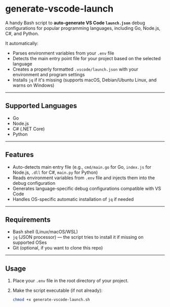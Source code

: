 # generate-vscode-launch

A handy Bash script to **auto-generate VS Code `launch.json`** debug configurations for popular programming languages, including Go, Node.js, C#, and Python.

It automatically:

- Parses environment variables from your `.env` file  
- Detects the main entry point file for your project based on the selected language  
- Creates a properly formatted `.vscode/launch.json` with your environment and program settings  
- Installs `jq` if it's missing (supports macOS, Debian/Ubuntu Linux, and warns on Windows)  

---

## Supported Languages

- Go  
- Node.js  
- C# (.NET Core)  
- Python  

---

## Features

- Auto-detects main entry file (e.g., `cmd/main.go` for Go, `index.js` for Node.js, `.dll` for C#, `main.py` for Python)  
- Reads environment variables from `.env` file and injects them into the debug configuration  
- Generates language-specific debug configurations compatible with VS Code  
- Handles OS-specific automatic installation of `jq` if needed  

---

## Requirements

- Bash shell (Linux/macOS/WSL)  
- `jq` (JSON processor) — the script tries to install it if missing on supported OSes  
- Git (optional, if you want to clone this repo)  

---

## Usage

1. Place your `.env` file in the root directory of your project.

2. Make the script executable (if not already):

   ```bash
   chmod +x generate-vscode-launch.sh